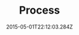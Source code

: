 ---
title: Process
type: Page
date: "2015-05-01T22:12:03.284Z"
subtitle1: "How we will "
subtitle2: "work together"
processitems:
    - name: Initial consultation
      desc: Our first meeting or call is free of charge. We will discuss the scope of your project and possible solutions. The idea is to get aligned in terms of requirements and procedure.
      img: ./consult.png
    
    - name: Quotation
      desc: Once I know your requirement, I prepare a detailed quote including milestones, deliverables and pricing. I will also factor in some flexibility for ad hoc adjustments.
      img: ./quotation.png

    - name: Define
      desc: If we agree to work together, our next step will be to define the feature requirements and get the content compiled. If necessary, we will connect with designers or copywriters.
      img: ./define.png
      
    - name: Design
      desc: Once we have most of the content in place, I will begin designing your website. This is an iterative process and we will revise the design until you are happy with it.
      img: ./design.png
      
    - name: Develop
      desc: Only when the design is signed off and all the content/copy has been provided, can the actual web development begin. Trust that I will work with Best Practices in terms of responsiveness, compatibility, performance, accessibility, security and usability in mind.
      img: ./develop.png

    - name: Deliver
      desc: Our first meeting or call is free of charge. We will discuss the scope of your project and possible solutions. The idea is to get aligned in terms of requirements and procedure.
      img: ./deliver.png
    
    - name: Maintain
      desc: For those who require continued support, I offer a tailor-made maintenance package. The price for this depends on the anticipated scope.
      img: ./maintain.png
---